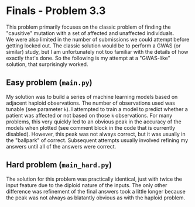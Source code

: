 # Finals - Problem 3.3
This problem primarily focuses on the classic problem of finding the "causitive" mutation with a set of affected and unaffected individuals.  
We were also limited in the number of submissions we could attempt before getting locked out.
The classic solution would be to perform a GWAS (or similar) study, but I am unfortunately not too familiar with the details of how exactly that's done.
So the following is my attempt at a "GWAS-like" solution, that surprisingly worked.

## Easy problem (`main.py`)
My solution was to build a series of machine learning models based on adjacent haploid observations.
The number of observations used was tunable (see parameter `k`).
I attempted to train a model to predict whether a patient was affected or not based on those `k` observations.
For many problems, this very quickly led to an obvious peak in the accuracy of the models when plotted (see comment block in the code that is currently disabled).
However, this peak was not always correct, but it was usually in the "ballpark" of correct.
Subsequent attempts usually involved refining my answers until all of the answers were correct.

## Hard problem (`main_hard.py`)
The solution for this problem was practically identical, just with twice the input feature due to the diploid nature of the inputs.
The only other difference was refinement of the final answers took a little longer because the peak was not always as blatantly obvious as with the haploid problem.
